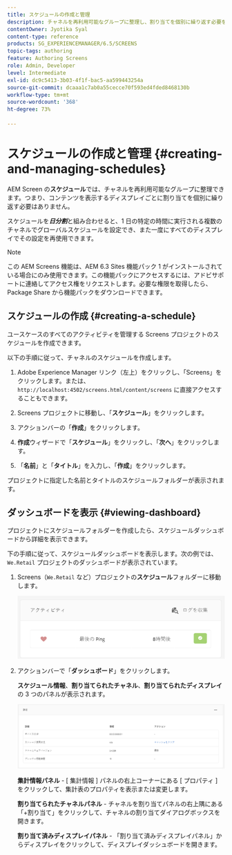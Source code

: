```yaml
---
title: スケジュールの作成と管理
description: チャネルを再利用可能なグループに整理し、割り当てを個別に繰り返す必要をなくすスケジュールについて説明します。
contentOwner: Jyotika Syal
content-type: reference
products: SG_EXPERIENCEMANAGER/6.5/SCREENS
topic-tags: authoring
feature: Authoring Screens
role: Admin, Developer
level: Intermediate
exl-id: dc9c5413-3b03-4f1f-bac5-aa599443254a
source-git-commit: dcaaa1c7ab0a55cecce70f593ed4fded8468130b
workflow-type: tm+mt
source-wordcount: '368'
ht-degree: 73%

---
```


# スケジュールの作成と管理 {#creating-and-managing-schedules}

AEM Screen の&#x200B;**スケジュール**&#x200B;では、チャネルを再利用可能なグループに整理できます。つまり、コンテンツを表示するディスプレイごとに割り当てを個別に繰り返す必要はありません。

スケジュールを&#x200B;***日分割***&#x200B;と組み合わせると、1 日の特定の時間に実行される複数のチャネルでグローバルスケジュールを設定でき、また一度にすべてのディスプレイでその設定を再使用できます。

>[!NOTE]
>
>この AEM Screens 機能は、AEM 6.3 Sites 機能パック 1 がインストールされている場合にのみ使用できます。この機能パックにアクセスするには、アドビサポートに連絡してアクセス権をリクエストします。必要な権限を取得したら、Package Share から機能パックをダウンロードできます。

## スケジュールの作成 {#creating-a-schedule}

ユースケースのすべてのアクティビティを管理する Screens プロジェクトのスケジュールを作成できます。

以下の手順に従って、チャネルのスケジュールを作成します。

1. Adobe Experience Manager リンク（左上）をクリックし、「Screens」をクリックします。または、`http://localhost:4502/screens.html/content/screens` に直接アクセスすることもできます。
1. Screens プロジェクトに移動し、「**スケジュール**」をクリックします。
1. アクションバーの「**作成**」をクリックします。
1. **作成**&#x200B;ウィザードで「**スケジュール**」をクリックし、「**次へ**」をクリックします。

1. 「**名前**」と「**タイトル**」を入力し、「**作成**」をクリックします。

プロジェクトに指定した名前とタイトルのスケジュールフォルダーが表示されます。


## ダッシュボードを表示 {#viewing-dashboard}

プロジェクトにスケジュールフォルダーを作成したら、スケジュールダッシュボードから詳細を表示できます。

下の手順に従って、スケジュールダッシュボードを表示します。次の例では、`We.Retail` プロジェクトのダッシュボードが表示されています。

1. Screens（`We.Retail` など）プロジェクトの&#x200B;**スケジュール**&#x200B;フォルダーに移動します。

   ![chlimage_1](assets/chlimage_1.png)

1. アクションバーで「**ダッシュボード**」をクリックします。

   **スケジュール情報**、**割り当てられたチャネル**、**割り当てられたディスプレイ** の 3 つのパネルが表示されます。

   ![chlimage_1-1](assets/chlimage_1-1.png)

   **集計情報パネル** - [ 集計情報 ] パネルの右上コーナーにある [ プロパティ ] をクリックして、集計表のプロパティを表示または変更します。

   **割り当てられたチャネルパネル** - チャネルを割り当てパネルの右上隅にある「+割り当て」をクリックして、チャネルの割り当てダイアログボックスを開きます。

   **割り当て済みディスプレイパネル** - 「割り当て済みディスプレイパネル」からディスプレイをクリックして、ディスプレイダッシュボードを開きます。
